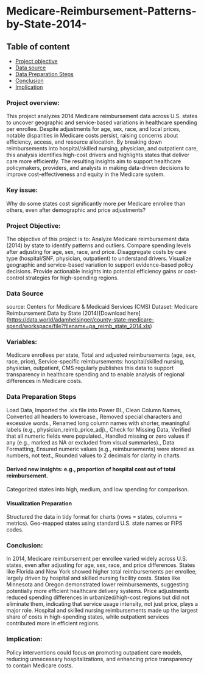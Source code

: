 # Medicare-Reimbursement-Patterns-by-State-2014-

## Table of content


- [Project objective](#project-objective)
- [Data source](#data-source)
- [Data Preparation Steps](#data-preparation-steps)
- [Conclusion](#conclusion)
- [Implication](#implication)



### Project overview:
This project analyzes 2014 Medicare reimbursement data across U.S. states to uncover geographic and service-based variations in healthcare spending per enrollee. Despite adjustments for age, sex, race, and local prices, notable disparities in Medicare costs persist, raising concerns about efficiency, access, and resource allocation. By breaking down reimbursements into hospital/skilled nursing, physician, and outpatient care, this analysis identifies high-cost drivers and highlights states that deliver care more efficiently. The resulting insights aim to support healthcare policymakers, providers, and analysts in making data-driven decisions to improve cost-effectiveness and equity in the Medicare system.


### Key issue:
Why do some states cost significantly more per Medicare enrollee than others, even after demographic and price adjustments?

### Project Objective:

The objective of this project is to:
Analyze Medicare reimbursement data (2014) by state to identify patterns and outliers.
Compare spending levels after adjusting for age, sex, race, and price.
Disaggregate costs by care type (hospital/SNF, physician, outpatient) to understand drivers.
Visualize geographic and service-based variation to support evidence-based policy decisions.
Provide actionable insights into potential efficiency gains or cost-control strategies for high-spending regions.

### Data Source
source: Centers for Medicare & Medicaid Services (CMS)
Dataset: Medicare Reimbursement Data by State (2014)[Download here] (https://data.world/adamhelsinger/county-state-medicare-spend/workspace/file?filename=pa_reimb_state_2014.xls)

### Variables:
Medicare enrollees per state, Total and adjusted reimbursements (age, sex, race, price), Service-specific reimbursements: hospital/skilled nursing, physician, outpatient, CMS regularly publishes this data to support transparency in healthcare spending and to enable analysis of regional differences in Medicare costs.

### Data Preparation Steps
Load Data, Imported the .xls file into  Power BI., Clean Column Names, Converted all headers to lowercase., Removed special characters and excessive words., Renamed long column names with shorter, meaningful labels (e.g., physician_reimb_price_adj)., Check for Missing Data, Verified that all numeric fields were populated., Handled missing or zero values if any (e.g., marked as NA or excluded from visual summaries)., Data Formatting, Ensured numeric values (e.g., reimbursements) were stored as numbers, not text., Rounded values to 2 decimals for clarity in charts.

#### Derived new insights: e.g., proportion of hospital cost out of total reimbursement.
Categorized states into high, medium, and low spending for comparison.

#### Visualization Preparation
Structured the data in tidy format for charts (rows = states, columns = metrics).
Geo-mapped states using standard U.S. state names or FIPS codes.

### Conclusion:

In 2014, Medicare reimbursement per enrollee varied widely across U.S. states, even after adjusting for age, sex, race, and price differences.
States like Florida and New York showed higher total reimbursements per enrollee, largely driven by hospital and skilled nursing facility costs.
States like Minnesota and Oregon demonstrated lower reimbursements, suggesting potentially more efficient healthcare delivery systems.
Price adjustments reduced spending differences in urbanized/high-cost regions but did not eliminate them, indicating that service usage intensity, not just price, plays a major role.
Hospital and skilled nursing reimbursements made up the largest share of costs in high-spending states, while outpatient services contributed more in efficient regions.

### Implication:

Policy interventions could focus on promoting outpatient care models, reducing unnecessary hospitalizations, and enhancing price transparency to contain Medicare costs.





